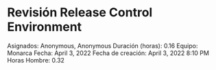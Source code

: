# Revisión Release Control Environment

Asignados: Anonymous, Anonymous
Duración (horas): 0.16
Equipo: Monarca
Fecha: April 3, 2022
Fecha de creación: April 3, 2022 8:10 PM
Horas Hombre: 0.32